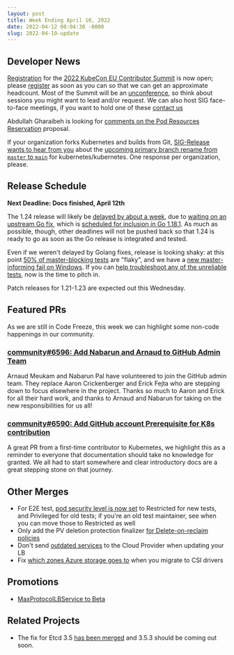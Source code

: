 ```yaml
---
layout: post
title: Week Ending April 10, 2022
date: 2022-04-12 00:04:30 -0000
slug: 2022-04-10-update
---
```


## Developer News

[Registration](https://cvent.me/384mb9) for the [2022 KubeCon EU Contributor Summit](https://www.kubernetes.dev/events/kcseu/) is now open; please [register](https://cvent.me/384mb9) as soon as you can so that we can get an approximate headcount.  Most of the Summit will be an [unconference](https://blog.mia-platform.eu/en/unconference-what-it-is-and-how-to-run-it-remotely), so think about sessions you might want to lead and/or request.  We can also host SIG face-to-face meetings, if you want to hold one of these [contact us](mailto:community@cncf.io)

Abdullah Gharaibeh is looking for [comments on the Pod Resources Reservation](https://bit.ly/k8s-reservations) proposal.

If your organization forks Kubernetes and builds from Git, [SIG-Release wants to hear from you](https://www.surveymonkey.com/r/k8s-branch-rename) about the [upcoming primary branch rename from `master` to `main`](https://www.surveymonkey.com/r/k8s-branch-rename) for kubernetes/kubernetes.  One response per organization, please.

## Release Schedule

**Next Deadline: Docs finished, April 12th**

The 1.24 release will likely be [delayed by about a week](https://github.com/kubernetes/sig-release/discussions/1877), due to [waiting on an upstream Go fix](https://github.com/kubernetes/kubernetes/issues/108910), which is [scheduled for inclusion in Go 1.18.1](https://go-review.googlesource.com/c/go/+/398074). As much as possible, though, other deadlines will not be pushed back so that 1.24 is ready to go as soon as the Go release is integrated and tested.

Even if we weren't delayed by Golang fixes, release is looking shaky: at this point [50% of master-blocking tests](https://testgrid.k8s.io/sig-release-master-blocking#Summary) are "flaky", and we have a [new master-informing fail on Windows](https://testgrid.k8s.io/sig-release-master-informing#capz-windows-containerd-master).  If you can [help troubleshoot any of the unreliable tests](https://github.com/orgs/kubernetes/projects/68/), now is the time to pitch in.

Patch releases for 1.21-1.23 are expected out this Wednesday.

## Featured PRs

As we are still in Code Freeze, this week we can highlight some non-code happenings in our community.

### [community#6596: Add Nabarun and Arnaud to GitHub Admin Team](https://github.com/kubernetes/community/pull/6596)

Arnaud Meukam and Nabarun Pal have volunteered to join the GitHub admin team. They replace Aaron Crickenberger and Erick Fejta who are stepping down to focus elsewhere in the project. Thanks so much to Aaron and Erick for all their hard work, and thanks to Arnaud and Nabarun for taking on the new responsibilities for us all!

### [community#6590: Add GitHub account Prerequisite for K8s contribution](https://github.com/kubernetes/community/pull/6590)

A great PR from a first-time contributor to Kubernetes, we highlight this as a reminder to everyone that documentation should take no knowledge for granted. We all had to start somewhere and clear introductory docs are a great stepping stone on that journey.

## Other Merges

* For E2E test, [pod security level is now set](https://github.com/kubernetes/kubernetes/pull/109283) to Restricted for new tests, and Privileged for old tests; if you're an old test maintainer, see when you can move those to Restricted as well
* Only add the PV deletion protection finalizer [for Delete-on-reclaim policies](https://github.com/kubernetes/kubernetes/pull/109205)
* Don't send [outdated services](https://github.com/kubernetes/kubernetes/pull/107631) to the Cloud Provider when updating your LB
* Fix [which zones Azure storage goes to](https://github.com/kubernetes/kubernetes/pull/109154) when you migrate to CSI drivers

## Promotions

* [MaxProtocolLBService to Beta](https://github.com/kubernetes/kubernetes/pull/109213)

## Related Projects

* The fix for Etcd 3.5 [has been merged](https://github.com/etcd-io/etcd/pull/13854) and 3.5.3 should be coming out soon.
